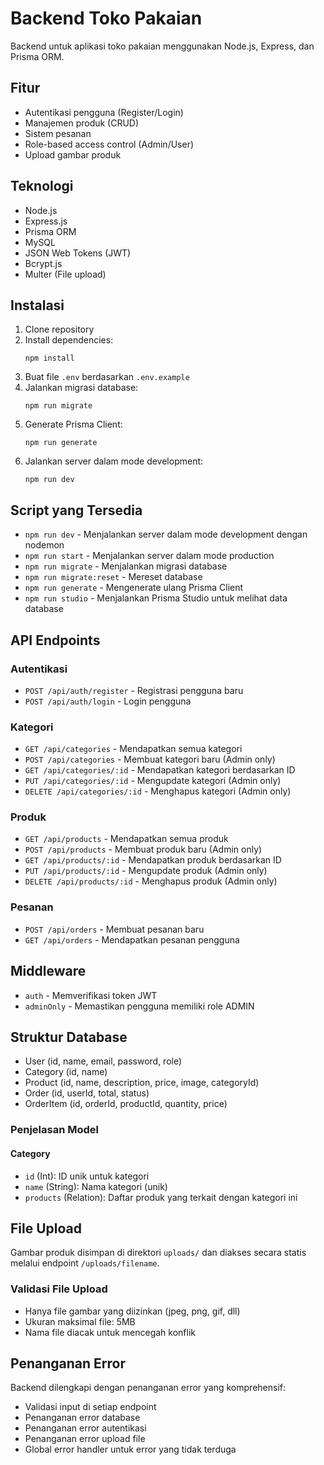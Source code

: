 # Backend Toko Pakaian

Backend untuk aplikasi toko pakaian menggunakan Node.js, Express, dan Prisma ORM.

## Fitur

- Autentikasi pengguna (Register/Login)
- Manajemen produk (CRUD)
- Sistem pesanan
- Role-based access control (Admin/User)
- Upload gambar produk

## Teknologi

- Node.js
- Express.js
- Prisma ORM
- MySQL
- JSON Web Tokens (JWT)
- Bcrypt.js
- Multer (File upload)

## Instalasi

1. Clone repository
2. Install dependencies:
   ```
   npm install
   ```
3. Buat file `.env` berdasarkan `.env.example`
4. Jalankan migrasi database:
   ```
   npm run migrate
   ```
5. Generate Prisma Client:
   ```
   npm run generate
   ```
6. Jalankan server dalam mode development:
   ```
   npm run dev
   ```

## Script yang Tersedia

- `npm run dev` - Menjalankan server dalam mode development dengan nodemon
- `npm run start` - Menjalankan server dalam mode production
- `npm run migrate` - Menjalankan migrasi database
- `npm run migrate:reset` - Mereset database
- `npm run generate` - Mengenerate ulang Prisma Client
- `npm run studio` - Menjalankan Prisma Studio untuk melihat data database

## API Endpoints

### Autentikasi

- `POST /api/auth/register` - Registrasi pengguna baru
- `POST /api/auth/login` - Login pengguna

### Kategori

- `GET /api/categories` - Mendapatkan semua kategori
- `POST /api/categories` - Membuat kategori baru (Admin only)
- `GET /api/categories/:id` - Mendapatkan kategori berdasarkan ID
- `PUT /api/categories/:id` - Mengupdate kategori (Admin only)
- `DELETE /api/categories/:id` - Menghapus kategori (Admin only)

### Produk

- `GET /api/products` - Mendapatkan semua produk
- `POST /api/products` - Membuat produk baru (Admin only)
- `GET /api/products/:id` - Mendapatkan produk berdasarkan ID
- `PUT /api/products/:id` - Mengupdate produk (Admin only)
- `DELETE /api/products/:id` - Menghapus produk (Admin only)

### Pesanan

- `POST /api/orders` - Membuat pesanan baru
- `GET /api/orders` - Mendapatkan pesanan pengguna

## Middleware

- `auth` - Memverifikasi token JWT
- `adminOnly` - Memastikan pengguna memiliki role ADMIN

## Struktur Database

- User (id, name, email, password, role)
- Category (id, name)
- Product (id, name, description, price, image, categoryId)
- Order (id, userId, total, status)
- OrderItem (id, orderId, productId, quantity, price)

### Penjelasan Model

#### Category

- `id` (Int): ID unik untuk kategori
- `name` (String): Nama kategori (unik)
- `products` (Relation): Daftar produk yang terkait dengan kategori ini

## File Upload

Gambar produk disimpan di direktori `uploads/` dan diakses secara statis melalui endpoint `/uploads/filename`.

### Validasi File Upload

- Hanya file gambar yang diizinkan (jpeg, png, gif, dll)
- Ukuran maksimal file: 5MB
- Nama file diacak untuk mencegah konflik

## Penanganan Error

Backend dilengkapi dengan penanganan error yang komprehensif:

- Validasi input di setiap endpoint
- Penanganan error database
- Penanganan error autentikasi
- Penanganan error upload file
- Global error handler untuk error yang tidak terduga
